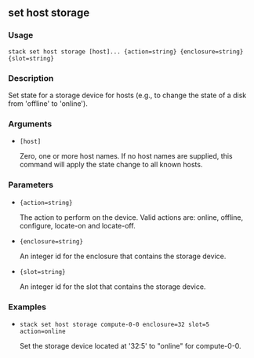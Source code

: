 ## set host storage

### Usage

`stack set host storage [host]... {action=string} {enclosure=string} {slot=string}`

### Description

Set state for a storage device for hosts (e.g., to change the state
	of a disk from 'offline' to 'online').

### Arguments

* `[host]`

   Zero, one or more host names. If no host names are supplied, this
	command will apply the state change to all known hosts.


### Parameters
* `{action=string}`

   The action to perform on the device. Valid actions are: online,
	offline, configure, locate-on and locate-off.
* `{enclosure=string}`

   An integer id for the enclosure that contains the storage device.
* `{slot=string}`

   An integer id for the slot that contains the storage device.

### Examples

* `stack set host storage compute-0-0 enclosure=32 slot=5  action=online`

   Set the storage device located at '32:5' to "online" for compute-0-0.



